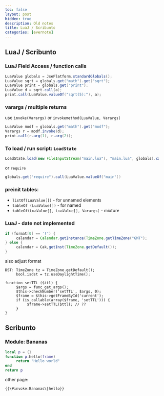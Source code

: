 ```yaml
---
toc: false
layout: post
hidden: true
description: Old notes
title: LuaJ / Scribunto
categories: [evernote]
---
```


## LuaJ / Scribunto

### LuaJ Field Access / function calls

```java
LuaValue globals = JsePlatform.standardGlobals();
LuaValue sqrt = globals.get("math").get("sqrt");
LuaValue print = globals.get("print");
LuaValue d = sqrt.call(a);
print.call(LuaValue.valueOf("sqrt(5):"), a);
```

### varargs / multiple returns
use `invoke(Varargs)` or `invokemethod(LuaValue, Varargs)`

```java
LuaValue modf = globals.get("math").get("modf");
Varargs r = modf.invoke(d);
print.call(r.arg(1), r.arg(2));
```

### To load / run script: `LoadState`
```java
LoadState.load(new FileInputStream("main.lua"), "main.lua", globals).call();
```

or `require`

```java
globals.get("require").call(LuaValue.valueOf("main"))
```

### preinit tables:

- `listOf(LuaValue[])` - for unnamed elements
- `tableOf (LuaValue[])` - for named
- `tableOf(LuaValue[], LuaValue[], Varargs)` - mixture

### LuaJ - date not implemented

```java
if (format[0] == '!') {
     calendar = Calendar.getInstance(TimeZone.getTimeZone("GMT");
} else {
     calendar = Cak,getInst(TimeZone.getDefault());
}
```

also adjust format


```
DST: TimeZone tz = TimeZone.getDefault();
     bool.isdst = tz.useDaylightTime();

function setTTL ($ttl) {
     $args = func_get_args();
     $this->checkNumber('setTTL', $args, 0);
     $frame = $this->getFrameById('current');
     if (is_callable(array($frame, 'setTTL'))) {
          $frame->setTTL($ttl); // ??
     }
}
```

## Scribunto

### Module: Bananas

```lua
local p = {}
function p.hello(frame)
     return "Hello world"
end
return p
```

other page:

```
{{\#invoke:Bananas\|hello}}
```

